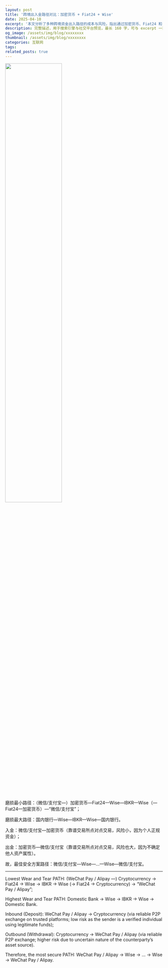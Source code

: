 ```yaml
---
layout: post
title: '跨境出入金路径对比：加密货币 + Fiat24 + Wise'
date: 2025-04-10
excerpt: '本文分析了多种跨境资金出入路径的成本与风险，指出通过加密货币、Fiat24 和 Wise 组合的路径在降低费用和提高安全性方面表现最佳。​This article analyzes various cross-border fund transfer routes, highlighting that the combination of cryptocurrency, Fiat24, and Wise offers the lowest costs and highest security.'
description: 完整描述，用于搜索引擎与社交平台预览，最长 160 字，可与 excerpt 一致
og_image: /assets/img/blog/xxxxxxxx
thumbnail: /assets/img/blog/xxxxxxxx
categories: 互联网
tags: 
related_posts: true
---
```


<img src="{{ '/assets/img/blog/xxxxxxxx' | relative_url }}" style="width:60%;">

磨损最小路径：（微信/支付宝—）加密货币—Fiat24—Wise—IBKR—Wise（—Fiat24—加密货币）—“微信/支付宝”；

磨损最大路径：国内银行—Wise—IBKR—Wise—国内银行。

入金：微信/支付宝—加密货币（靠谱交易所点对点交易，风险小，因为个人正规资金）；

出金：加密货币—微信/支付宝（靠谱交易所点对点交易，风险也大，因为不确定他人资产属性）。

故，最佳安全方案路径：微信/支付宝—Wise—…—Wise—微信/支付宝。

---

Lowest Wear and Tear PATH: (WeChat Pay / Alipay —) Cryptocurrency → Fiat24 → Wise → IBKR → Wise (→ Fiat24 → Cryptocurrency) → “WeChat Pay / Alipay”;

Highest Wear and Tear PATH: Domestic Bank → Wise → IBKR → Wise → Domestic Bank.

Inbound (Deposit): WeChat Pay / Alipay → Cryptocurrency (via reliable P2P exchange on trusted platforms; low risk as the sender is a verified individual using legitimate funds);

Outbound (Withdrawal): Cryptocurrency → WeChat Pay / Alipay (via reliable P2P exchange; higher risk due to uncertain nature of the counterparty’s asset source).

Therefore, the most secure PATH: WeChat Pay / Alipay → Wise → … → Wise → WeChat Pay / Alipay.